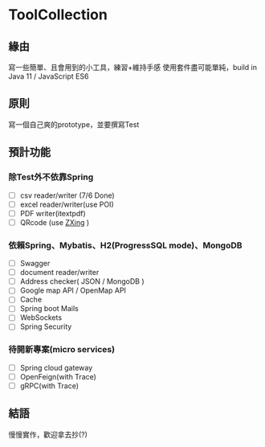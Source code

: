 # ToolCollection
## 緣由
寫一些簡單、且會用到的小工具，練習+維持手感
使用套件盡可能單純，build in Java 11 / JavaScript ES6

## 原則
寫一個自己爽的prototype，並要撰寫Test

## 預計功能
### 除Test外不依靠Spring
-[ ] csv reader/writer (7/6 Done)
-[ ] excel reader/writer(use POI)
-[ ] PDF writer(itextpdf)
-[ ] QRcode (use [ZXing](https://github.com/zxing/zxing) )

### 依賴Spring、Mybatis、H2(ProgressSQL mode)、MongoDB
-[ ] Swagger
-[ ] document reader/writer
-[ ] Address checker( JSON / MongoDB )
-[ ] Google map API / OpenMap API
-[ ] Cache
-[ ] Spring boot Mails
-[ ] WebSockets
-[ ] Spring Security

### 待開新專案(micro services)
-[ ] Spring cloud gateway
-[ ] OpenFeign(with Trace)
-[ ] gRPC(with Trace)

## 結語
慢慢實作，歡迎拿去抄(?)
